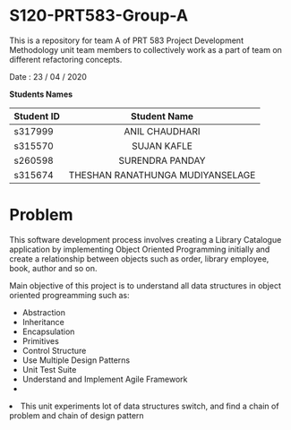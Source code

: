 # S120-PRT583-Group-A
This is a repository for team A of PRT 583 Project Development Methodology unit team members to collectively work as a part of team on different refactoring concepts. 

<p>Date : 23 / 04 / 2020 </p>
<strong> Students Names </strong>

| Student ID     | Student Name | 
| :---        |    :----:   |   
|     s317999  |   ANIL CHAUDHARI     |
|   s315570 |     SUJAN	KAFLE    | 
| s260598 | SURENDRA PANDAY |
| s315674 | THESHAN RANATHUNGA MUDIYANSELAGE |



<h1>Problem</h1>

<p>This software development process involves creating a Library Catalogue application by implementing Object Oriented Programming initially and create a relationship between objects such as order, library employee, book, author and so on.</p>
<p>Main objective of this project is to understand all data structures in object oriented progreamming such as:</p>
<ul>
  <li>Abstraction</li>
  <li>Inheritance</li>
  <li>Encapsulation</li>
  <li>Primitives</li>
  <li>Control Structure</li>
  <li>Use Multiple Design Patterns</li>
  <li>Unit Test Suite</li>
  <li>Understand and Implement Agile Framework</li>
  <li>
</ul>

<li>This unit experiments lot of data structures switch, and find a chain of problem and chain of design pattern</li>
